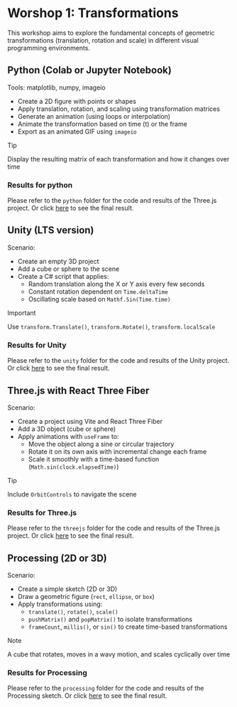 # Worshop 1: Transformations

This workshop aims to explore the fundamental concepts of geometric transformations
(translation, rotation and scale) in different visual programming environments.

## Python (Colab or Jupyter Notebook)

Tools: matplotlib, numpy, imageio

* Create a 2D figure with points or shapes
* Apply translation, rotation, and scaling using transformation matrices
* Generate an animation (using loops or interpolation)
* Animate the transformation based on time (t) or the frame
* Export as an animated GIF using `imageio`

> [!TIP]
> Display the resulting matrix of each transformation and how it changes over time

### Results for python

Please refer to the `python` folder for the code and results of the Three.js
project. Or click [here](python/README.md) to see the final result.

## Unity (LTS version)

Scenario:

* Create an empty 3D project
* Add a cube or sphere to the scene
* Create a C# script that applies:
  * Random translation along the X or Y axis every few seconds
  * Constant rotation dependent on `Time.deltaTime`
  * Oscillating scale based on `Mathf.Sin(Time.time)`

> [!IMPORTANT]
> Use `transform.Translate()`, `transform.Rotate()`, `transform.localScale`

### Results for Unity

Please refer to the `unity` folder for the code and results of the Unity
project. Or click [here](unity/README.md) to see the final result.

## Three.js with React Three Fiber

Scenario:

* Create a project using Vite and React Three Fiber
* Add a 3D object (cube or sphere)
* Apply animations with `useFrame` to:
  * Move the object along a sine or circular trajectory
  * Rotate it on its own axis with incremental change each frame
  * Scale it smoothly with a time-based function (`Math.sin(clock.elapsedTime)`)

> [!TIP]
> Include `OrbitControls` to navigate the scene

### Results for Three.js

Please refer to the `threejs` folder for the code and results of the Three.js
project. Or click [here](threejs/README.md) to see the final result.

## Processing (2D or 3D)

Scenario:

* Create a simple sketch (2D or 3D)
* Draw a geometric figure (`rect`, `ellipse`, or `box`)
* Apply transformations using:
  * `translate()`, `rotate()`, `scale()`
  * `pushMatrix()` and `popMatrix()` to isolate transformations
  * `frameCount`, `millis()`, or `sin()` to create time-based transformations

> [!NOTE]
> A cube that rotates, moves in a wavy motion, and scales cyclically over time

### Results for Processing

Please refer to the `processing` folder for the code and results of the Processing
sketch. Or click [here](processing/README.md) to see the final result.
